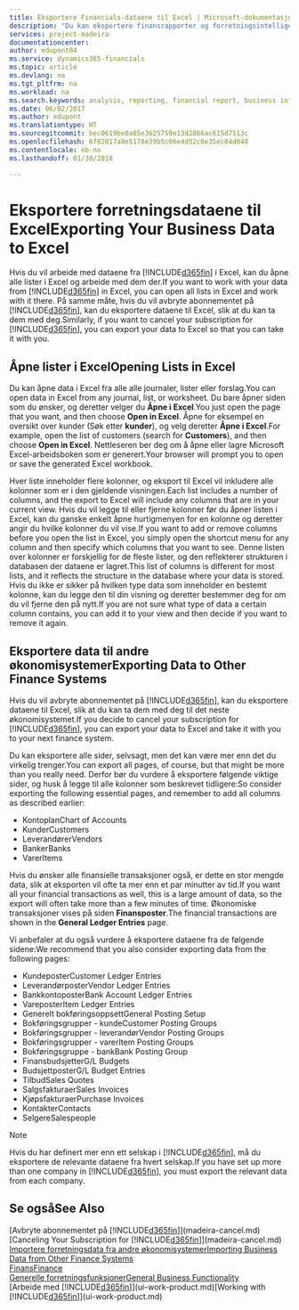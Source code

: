 ```yaml
---
title: Eksportere Financials-dataene til Excel | Microsoft-dokumentasjon
description: "Du kan eksportere finansrapporter og forretningsintelligensdata fra Finance and Operations, Business edition til Excel, eller du kan åpne Financials-dataene i Excel."
services: project-madeira
documentationcenter: 
author: edupont04
ms.service: dynamics365-financials
ms.topic: article
ms.devlang: na
ms.tgt_pltfrm: na
ms.workload: na
ms.search.keywords: analysis, reporting, financial report, business intelligence, BI, Excel
ms.date: 06/02/2017
ms.author: edupont
ms.translationtype: HT
ms.sourcegitcommit: bec0619be0a65e3625759e13d2866ac615d7513c
ms.openlocfilehash: 6f82017a0e5178e39b5c06e4d52c6e35ec84d848
ms.contentlocale: nb-no
ms.lasthandoff: 01/30/2018

---
```

# <a name="exporting-your-business-data-to-excel"></a><span data-ttu-id="2981a-103">Eksportere forretningsdataene til Excel</span><span class="sxs-lookup"><span data-stu-id="2981a-103">Exporting Your Business Data to Excel</span></span>
<span data-ttu-id="2981a-104">Hvis du vil arbeide med dataene fra [!INCLUDE[d365fin](includes/d365fin_md.md)] i Excel, kan du åpne alle lister i Excel og arbeide med dem der.</span><span class="sxs-lookup"><span data-stu-id="2981a-104">If you want to work with your data from [!INCLUDE[d365fin](includes/d365fin_md.md)] in Excel, you can open all lists in Excel and work with it there.</span></span> <span data-ttu-id="2981a-105">På samme måte, hvis du vil avbryte abonnementet på [!INCLUDE[d365fin](includes/d365fin_md.md)], kan du eksportere dataene til Excel, slik at du kan ta dem med deg.</span><span class="sxs-lookup"><span data-stu-id="2981a-105">Similarly, if you want to cancel your subscription for [!INCLUDE[d365fin](includes/d365fin_md.md)], you can export your data to Excel so that you can take it with you.</span></span>

## <a name="opening-lists-in-excel"></a><span data-ttu-id="2981a-106">Åpne lister i Excel</span><span class="sxs-lookup"><span data-stu-id="2981a-106">Opening Lists in Excel</span></span>
<span data-ttu-id="2981a-107">Du kan åpne data i Excel fra alle alle journaler, lister eller forslag.</span><span class="sxs-lookup"><span data-stu-id="2981a-107">You can open data in Excel from any journal, list, or worksheet.</span></span> <span data-ttu-id="2981a-108">Du bare åpner siden som du ønsker, og deretter velger du **Åpne i Excel**.</span><span class="sxs-lookup"><span data-stu-id="2981a-108">You just open the page that you want, and then choose **Open in Excel**.</span></span> <span data-ttu-id="2981a-109">Åpne for eksempel en oversikt over kunder (Søk etter **kunder**), og velg deretter **Åpne i Excel**.</span><span class="sxs-lookup"><span data-stu-id="2981a-109">For example, open the list of customers (search for **Customers**), and then choose **Open in Excel**.</span></span> <span data-ttu-id="2981a-110">Nettleseren ber deg om å åpne eller lagre Microsoft Excel-arbeidsboken som er generert.</span><span class="sxs-lookup"><span data-stu-id="2981a-110">Your browser will prompt you to open or save the generated Excel workbook.</span></span>  

<span data-ttu-id="2981a-111">Hver liste inneholder flere kolonner, og eksport til Excel vil inkludere alle kolonner som er i den gjeldende visningen.</span><span class="sxs-lookup"><span data-stu-id="2981a-111">Each list includes a number of columns, and the export to Excel will include any columns that are in your current view.</span></span> <span data-ttu-id="2981a-112">Hvis du vil legge til eller fjerne kolonner før du åpner listen i Excel, kan du ganske enkelt åpne hurtigmenyen for en kolonne og deretter angir du hvilke kolonner du vil vise.</span><span class="sxs-lookup"><span data-stu-id="2981a-112">If you want to add or remove columns before you open the list in Excel, you simply open the shortcut menu for any column and then specify which columns that you want to see.</span></span> <span data-ttu-id="2981a-113">Denne listen over kolonner er forskjellig for de fleste lister, og den reflekterer strukturen i databasen der dataene er lagret.</span><span class="sxs-lookup"><span data-stu-id="2981a-113">This list of columns is different for most lists, and it reflects the structure in the database where your data is stored.</span></span> <span data-ttu-id="2981a-114">Hvis du ikke er sikker på hvilken type data som inneholder en bestemt kolonne, kan du legge den til din visning og deretter bestemmer deg for om du vil fjerne den på nytt.</span><span class="sxs-lookup"><span data-stu-id="2981a-114">If you are not sure what type of data a certain column contains, you can add it to your view and then decide if you want to remove it again.</span></span>  

## <a name="exporting-data-to-other-finance-systems"></a><span data-ttu-id="2981a-115">Eksportere data til andre økonomisystemer</span><span class="sxs-lookup"><span data-stu-id="2981a-115">Exporting Data to Other Finance Systems</span></span>
<span data-ttu-id="2981a-116">Hvis du vil avbryte abonnementet på [!INCLUDE[d365fin](includes/d365fin_md.md)], kan du eksportere dataene til Excel, slik at du kan ta dem med deg til det neste økonomisystemet.</span><span class="sxs-lookup"><span data-stu-id="2981a-116">If you decide to cancel your subscription for [!INCLUDE[d365fin](includes/d365fin_md.md)], you can export your data to Excel and take it with you to your next finance system.</span></span>  

<span data-ttu-id="2981a-117">Du kan eksportere alle sider, selvsagt, men det kan være mer enn det du virkelig trenger.</span><span class="sxs-lookup"><span data-stu-id="2981a-117">You can export all pages, of course, but that might be more than you really need.</span></span> <span data-ttu-id="2981a-118">Derfor bør du vurdere å eksportere følgende viktige sider, og husk å legge til alle kolonner som beskrevet tidligere:</span><span class="sxs-lookup"><span data-stu-id="2981a-118">So consider exporting the following essential pages, and remember to add all columns as described earlier:</span></span>  

* <span data-ttu-id="2981a-119">Kontoplan</span><span class="sxs-lookup"><span data-stu-id="2981a-119">Chart of Accounts</span></span>  
* <span data-ttu-id="2981a-120">Kunder</span><span class="sxs-lookup"><span data-stu-id="2981a-120">Customers</span></span>  
* <span data-ttu-id="2981a-121">Leverandører</span><span class="sxs-lookup"><span data-stu-id="2981a-121">Vendors</span></span>  
* <span data-ttu-id="2981a-122">Banker</span><span class="sxs-lookup"><span data-stu-id="2981a-122">Banks</span></span>  
* <span data-ttu-id="2981a-123">Varer</span><span class="sxs-lookup"><span data-stu-id="2981a-123">Items</span></span>  

<span data-ttu-id="2981a-124">Hvis du ønsker alle finansielle transaksjoner også, er dette en stor mengde data, slik at eksporten vil ofte ta mer enn et par minutter av tid.</span><span class="sxs-lookup"><span data-stu-id="2981a-124">If you want all your financial transactions as well, this is a large amount of data, so the export will often take more than a few minutes of time.</span></span> <span data-ttu-id="2981a-125">Økonomiske transaksjoner vises på siden **Finansposter**.</span><span class="sxs-lookup"><span data-stu-id="2981a-125">The financial transactions are shown in the **General Ledger Entries** page.</span></span>  

<span data-ttu-id="2981a-126">Vi anbefaler at du også vurdere å eksportere dataene fra de følgende sidene:</span><span class="sxs-lookup"><span data-stu-id="2981a-126">We recommend that you also consider exporting data from the following pages:</span></span>  

* <span data-ttu-id="2981a-127">Kundeposter</span><span class="sxs-lookup"><span data-stu-id="2981a-127">Customer Ledger Entries</span></span>  
* <span data-ttu-id="2981a-128">Leverandørposter</span><span class="sxs-lookup"><span data-stu-id="2981a-128">Vendor Ledger Entries</span></span>  
* <span data-ttu-id="2981a-129">Bankkontoposter</span><span class="sxs-lookup"><span data-stu-id="2981a-129">Bank Account Ledger Entries</span></span>  
* <span data-ttu-id="2981a-130">Vareposter</span><span class="sxs-lookup"><span data-stu-id="2981a-130">Item Ledger Entries</span></span>  
* <span data-ttu-id="2981a-131">Generelt bokføringsoppsett</span><span class="sxs-lookup"><span data-stu-id="2981a-131">General Posting Setup</span></span>  
* <span data-ttu-id="2981a-132">Bokføringsgrupper - kunde</span><span class="sxs-lookup"><span data-stu-id="2981a-132">Customer Posting Groups</span></span>  
* <span data-ttu-id="2981a-133">Bokføringsgrupper - leverandør</span><span class="sxs-lookup"><span data-stu-id="2981a-133">Vendor Posting Groups</span></span>  
* <span data-ttu-id="2981a-134">Bokføringsgrupper - varer</span><span class="sxs-lookup"><span data-stu-id="2981a-134">Item Posting Groups</span></span>  
* <span data-ttu-id="2981a-135">Bokføringsgruppe - bank</span><span class="sxs-lookup"><span data-stu-id="2981a-135">Bank Posting Group</span></span>  
* <span data-ttu-id="2981a-136">Finansbudsjetter</span><span class="sxs-lookup"><span data-stu-id="2981a-136">G/L Budgets</span></span>  
* <span data-ttu-id="2981a-137">Budsjettposter</span><span class="sxs-lookup"><span data-stu-id="2981a-137">G/L Budget Entries</span></span>  
* <span data-ttu-id="2981a-138">Tilbud</span><span class="sxs-lookup"><span data-stu-id="2981a-138">Sales Quotes</span></span>  
* <span data-ttu-id="2981a-139">Salgsfakturaer</span><span class="sxs-lookup"><span data-stu-id="2981a-139">Sales Invoices</span></span>  
* <span data-ttu-id="2981a-140">Kjøpsfakturaer</span><span class="sxs-lookup"><span data-stu-id="2981a-140">Purchase Invoices</span></span>  
* <span data-ttu-id="2981a-141">Kontakter</span><span class="sxs-lookup"><span data-stu-id="2981a-141">Contacts</span></span>  
* <span data-ttu-id="2981a-142">Selgere</span><span class="sxs-lookup"><span data-stu-id="2981a-142">Salespeople</span></span>  

> [!NOTE]  
>   <span data-ttu-id="2981a-143">Hvis du har definert mer enn ett selskap i [!INCLUDE[d365fin](includes/d365fin_md.md)], må du eksportere de relevante dataene fra hvert selskap.</span><span class="sxs-lookup"><span data-stu-id="2981a-143">If you have set up more than one company in [!INCLUDE[d365fin](includes/d365fin_md.md)], you must export the relevant data from each company.</span></span>

## <a name="see-also"></a><span data-ttu-id="2981a-144">Se også</span><span class="sxs-lookup"><span data-stu-id="2981a-144">See Also</span></span>
<span data-ttu-id="2981a-145">[Avbryte abonnementet på [!INCLUDE[d365fin](includes/d365fin_md.md)]](madeira-cancel.md)</span><span class="sxs-lookup"><span data-stu-id="2981a-145">[Canceling Your Subscription for [!INCLUDE[d365fin](includes/d365fin_md.md)]](madeira-cancel.md)</span></span>  
[<span data-ttu-id="2981a-146">Importere forretningsdata fra andre økonomisystemer</span><span class="sxs-lookup"><span data-stu-id="2981a-146">Importing Business Data from Other Finance Systems</span></span>](upload-data.md)  
[<span data-ttu-id="2981a-147">Finans</span><span class="sxs-lookup"><span data-stu-id="2981a-147">Finance</span></span>](finance.md)  
[<span data-ttu-id="2981a-148">Generelle forretningsfunksjoner</span><span class="sxs-lookup"><span data-stu-id="2981a-148">General Business Functionality</span></span>](ui-across-business-areas.md)  
<span data-ttu-id="2981a-149">[Arbeide med [!INCLUDE[d365fin](includes/d365fin_md.md)]](ui-work-product.md)</span><span class="sxs-lookup"><span data-stu-id="2981a-149">[Working with [!INCLUDE[d365fin](includes/d365fin_md.md)]](ui-work-product.md)</span></span>  

